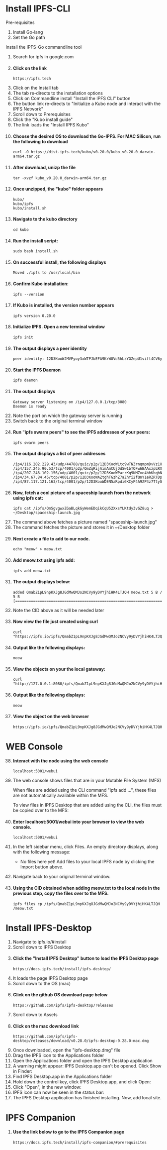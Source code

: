Install IPFS-CLI
=======================

Pre-requisites
1.  Install Go-lang
2.  Set the Go path


Install the IPFS-Go commandline tool


1.  Search for ipfs in google.com
2.  #### Click on the link 
        https://ipfs.tech
3.  Click on the Install tab
4.  The tab re-directs to the installation options
5.  Click on Commandline install "Install the IPFS CLI" button
6.  The button link re-directs to "Initialize a Kubo node and interact with the IPFS Network"
7.  Scroll down to Prerequisites
8.  Click the "Kubo install guide"
9.  The link loads the "Install IPFS Kubo"
10. #### Choose the desired OS to download the Go-IPFS. For MAC Silicon, run the following to download
        curl -O https://dist.ipfs.tech/kubo/v0.20.0/kubo_v0.20.0_darwin-arm64.tar.gz
11. #### After download, unizp the file
        tar -xvzf kubo_v0.20.0_darwin-arm64.tar.gz
12. #### Once unzipped, the "kubo" folder appears
        kubo/
        kubo/ipfs
        kubo/install.sh
13. #### Navigate to the kubo directory
        cd kubo
14. #### Run the install script:
        sudo bash install.sh
15. #### On successful install, the following displays
        Moved ./ipfs to /usr/local/bin
16. #### Confirm Kubo installation:
        ipfs --version
17. #### If Kubo is installed, the version number appears
        ipfs version 0.20.0
18. #### Initialize IPFS. Open a new terminal window
        ipfs init
21. #### The output displays a peer identity
        peer identity: 12D3KooWJMVPyoy3xWTPJbEFA9KrWUVd5hLzYGZepU1vift4CV6y
22. #### Start the IPFS Daemon 
        ipfs daemon
23. #### The output displays 
        Gateway server listening on /ip4/127.0.0.1/tcp/8080
        Daemon is ready
22. Note the port on which the gateway server is running
23. Switch back to the original terminal window
24. #### Run "ipfs swarm peers" to see the IPFS addresses of your peers:
        ipfs swarm peers
25. #### The output displays a list of peer addresses
        /ip4/116.202.229.43/udp/44788/quic/p2p/12D3KooWLtc9wTNZrnqmpmDvVz1XC48zWk4kuFAkr3e7835o9H4b
        /ip4/157.245.90.53/tcp/4001/p2p/QmZqRijAimAmCUjDdSw1bTQFw6BAAxzpLRXKUouMnSdp2g
        /ip4/207.246.102.156/udp/4001/quic/p2p/12D3KooWParrKq9KMZxe4hhKhqhNyz4dmnsR8xridAwa6Y1MLQtj
        /ip4/34.67.84.45/tcp/4001/p2p/12D3KooWAZtghTGzhZ7aZhYi2fQnY1eRZRTDpgfgFJmuacCreoGX
        /ip4/87.117.121.163/tcp/4001/p2p/12D3KooWDEN5aRpdi6KCyP4A9ZP4z7TtyGymkAgG2PNNgBgpm4nQ
26. #### Now, fetch a cool picture of a spaceship launch from the network using ipfs cat:
        ipfs cat /ipfs/QmSgvgwxZGaBLqkGyWemEDqikCqU52XxsYLKtdy3vGZ8uq > ~/Desktop/spaceship-launch.jpg
27. The command above fetches a picture named "spaceship-launch.jpg"
28. The command fetches the picture and stores it in ~/Desktop folder
29. #### Next create a file to add to our node.
        echo "meow" > meow.txt
30. #### Add meow.txt using ipfs add:
        ipfs add meow.txt
31. #### The output displays below:
        added QmabZ1pL9npKXJg8JGdMwQMJo2NCVy9yDVYjhiHK4LTJQH meow.txt 5 B / 5 B [===========================================================================]

32. Note the CID above as it will be needed later
33. #### Now view the file just created using curl
        curl "https://ipfs.io/ipfs/QmabZ1pL9npKXJg8JGdMwQMJo2NCVy9yDVYjhiHK4LTJQH"
34. #### Output like the following displays:
        meow
35. #### View the objects on your the local gateway:
        curl "http://127.0.0.1:8080/ipfs/QmabZ1pL9npKXJg8JGdMwQMJo2NCVy9yDVYjhiHK4LTJQH"
36. #### Output like the following displays:
        meow
37. #### View the object on the web browser
        https://ipfs.io/ipfs/QmabZ1pL9npKXJg8JGdMwQMJo2NCVy9yDVYjhiHK4LTJQH


WEB Console
==============

38. #### Interact with the node using the web console
        localhost:5001/webui
39. The web console shows files that are in your Mutable File System (MFS)
    
    When files are added using the CLI command "ipfs add ...", these files are not automatically available within the MFS. 
    
    To view files in IPFS Desktop that are added using the CLI, the files must be copied over to the MFS:
40. #### Enter localhost:5001/webui into your browser to view the web console.
        localhost:5001/webui
41. In the left sidebar menu, click Files. An empty directory displays, along with the following message:
    -   No files here yet! Add files to your local IPFS node by clicking the Import button above.
42. Navigate back to your original terminal window.
43. #### Using the CID <CID> obtained when adding meow.txt to the local node in the previous step, copy the files over to the MFS.
        ipfs files cp /ipfs/QmabZ1pL9npKXJg8JGdMwQMJo2NCVy9yDVYjhiHK4LTJQH /meow.txt


Install IPFS-Desktop
=====================

1.  Navigate to ipfs.io/#install
2.  Scroll down to IPFS Desktop
3.  #### Click the "Install IPFS Desktop" button to load the IPFS Desktop page
        https://docs.ipfs.tech/install/ipfs-desktop/
4.  It loads the page IPFS Desktop page
5.  Scroll down to the OS (mac)
6.  #### Click on the github OS download page below
        https://github.com/ipfs/ipfs-desktop/releases
6.  Scroll down to Assets
7.  #### Click on the mac download link
        https://github.com/ipfs/ipfs-desktop/releases/download/v0.28.0/ipfs-desktop-0.28.0-mac.dmg
8.  Once downloaded, open the "ipfs-desktop.dmg" file
9.  Drag the IPFS icon to the Applications folder
10. Open the Applications folder and open the IPFS Desktop application
11. A warning might appear: IPFS Desktop.app can't be opened. Click Show in Finder:
12. Find IPFS Desktop.app in the Applications folder
13. Hold down the control key, click IPFS Desktop.app, and click Open:
14. Click "Open", in the new window:
15. IPFS icon can now be seen in the status bar:
16. The IPFS Desktop application has finished installing. Now, add local site.


IPFS Companion
==================

1.  #### Use the link below to go to the IPFS Companion page
        https://docs.ipfs.tech/install/ipfs-companion/#prerequisites



